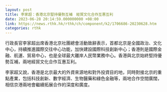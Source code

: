 ```yaml
---
layout: post
title: 李家超：香港北京堅持優勢互補　經貿文化合作互惠互利
date: 2023-06-28 20:14:59.000000000 +08:00
link: https://news.rthk.hk/rthk/ch/component/k2/1706686-20230628.htm
categories: rthk
---
```


行政長官李家超出席香港北京社團總會活動致辭表示，首都北京是全國政治、文化中心，持續推進國際交往中心功能，加快建設國際科技創新中心；香港則是國際金融、航運、貿易中心，也是全球最大離岸人民幣業務中心。香港與北京始終堅持優勢互補，兩地經貿文化合作互惠互利。

李家超又說，香港是北京最大的外資來源地和對外投資目的地，同時對接北京的重點產業，包括科技創新、數字經濟、生物醫藥和綠色金融等，兩地合作空間廣闊，相信京港兩地會繼續拓展合作的深度和廣度。
